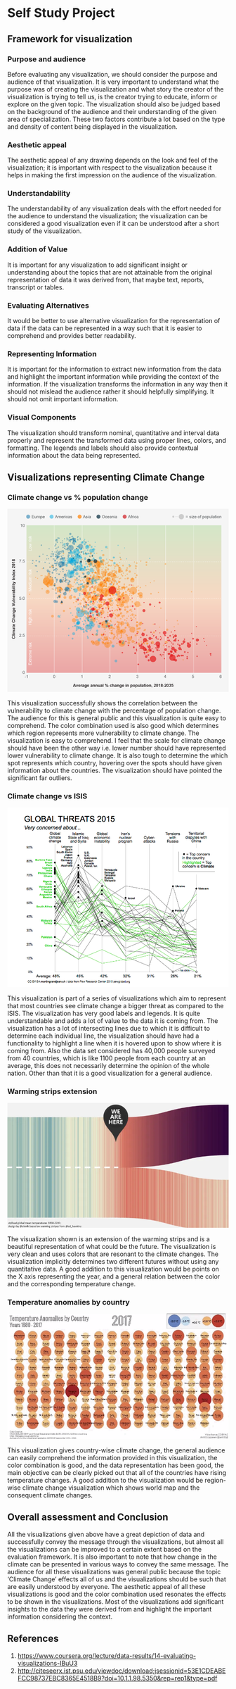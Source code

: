 # Self Study Project

## Framework for visualization

### Purpose and audience
Before evaluating any visualization, we should consider the purpose and audience of that visualization. It is very important to understand what the purpose was of creating the visualization and what story the creator of the visualization is trying to tell us, is the creator trying to educate, inform or explore on the given topic. The visualization should also be judged based on the background of the audience and their understanding of the given area of specialization. These two factors contribute a lot based on the type and density of content being displayed in the visualization.

### Aesthetic appeal
The aesthetic appeal of any drawing depends on the look and feel of the visualization; it is important with respect to the visualization because it helps in making the first impression on the audience of the visualization. 

### Understandability
The understandability of any visualization deals with the effort needed for the audience to understand the visualization; the visualization can be considered a good visualization even if it can be understood after a short study of the visualization.

### Addition of Value
It is important for any visualization to add significant insight or understanding about the topics that are not attainable from the original representation of data it was derived from, that maybe text, reports, transcript or tables.

### Evaluating Alternatives
It would be better to use alternative visualization for the representation of data if the data can be represented in a way such that it is easier to comprehend and provides better readability.

### Representing Information
It is important for the information to extract new information from the data and highlight the important information while providing the context of the information. If the visualization transforms the information in any way then it should not mislead the audience rather it should helpfully simplifying. It should not omit important information.

### Visual Components
The visualization should transform nominal, quantitative and interval data properly and represent the transformed data using proper lines, colors, and formatting. The legends and labels should also provide contextual information about the data being represented.

## Visualizations representing Climate Change

### Climate change vs % population change

![](images/Climate_change_vs_pop.png)

This visualization successfully shows the correlation between the vulnerability to climate change with the percentage of population change. The audience for this is general public and this visualization is quite easy to comprehend. The color combination used is also good which determines which region represents more vulnerability to climate change. The visualization is easy to comprehend. I feel that the scale for climate change should have been the other way i.e.  lower number should have represented lower vulnerability to climate change. It is also tough to determine the which spot represents which country, hovering over the spots should have given information about the countries. The visualization should have pointed the significant far outliers.

### Climate change vs ISIS

![](images/Climate_change_vs_ISIS.png)

This visualization is part of a series of visualizations which aim to represent that most countries see climate change a bigger threat as compared to the ISIS. The visualization has very good labels and legends. It is quite understandable and adds a lot of value to the data it is coming from. The visualization has a lot of intersecting lines due to which it is difficult to determine each individual line, the visualization should have had a functionality to highlight a line when it is hovered upon to show where it is coming from. Also the data set considered has 40,000 people surveyed from 40 countries, which is like 1100 people from each country at an average, this does not necessarily determine the opinion of the whole nation.  Other than that it is a good visualization for a general audience. 

### Warming strips extension

![](images/Warming_strips_extension.png)

The visualization shown is an extension of the warming strips and is a beautiful representation of what could be the future. The visualization is very clean and uses colors that are resonant to the climate changes. The visualization implicitly determines two different futures without using any quantitative data. A good addition to this visualization would be points on the X axis representing the year, and a general relation between the color and the corresponding temperature change.

### Temperature anomalies by country

![](images/Temp_anomaly.png)

This visualization gives country-wise climate change, the general audience can easily comprehend the information provided in this visualization, the color combination is good, and the data representation has been good, the main objective can be clearly picked out that all of the countries have rising temperature changes. A good addition to the visualization would be region-wise climate change visualization which shows world map and the consequent climate changes.

## Overall assessment and Conclusion
All the visualizations given above have a great depiction of data and successfully convey the message through the visualizations, but almost all the visualizations can be improved to a certain extent based on the evaluation framework. It is also important to note that how change in the climate can be presented in various ways to convey the same message. The audience for all these visualizations was general public because the topic ‘Climate Change’ effects all of us and the visualizations should be such that are easily understood by everyone. The aesthetic appeal of all these visualizations is good and the color combination used resonates the effects to be shown in the visualizations. Most of the visualizations add significant insights to the data they were derived from and highlight the important information considering the context.

## References
1.	https://www.coursera.org/lecture/data-results/14-evaluating-visualizations-IBuU3
2.	http://citeseerx.ist.psu.edu/viewdoc/download;jsessionid=53E1CDEABEFCC98737EBC8365E4518B9?doi=10.1.1.98.5350&rep=rep1&type=pdf